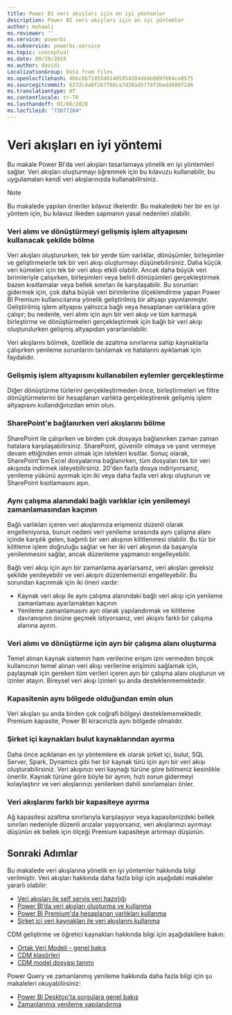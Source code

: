 ```yaml
---
title: Power BI veri akışları için en iyi yöntemler
description: Power BI veri akışları için en iyi yöntemler
author: mohaali
ms.reviewer: ''
ms.service: powerbi
ms.subservice: powerbi-service
ms.topic: conceptual
ms.date: 09/19/2019
ms.author: davidi
LocalizationGroup: Data from files
ms.openlocfilehash: 4bbc8b71455d01405854304dd4b889f664ce8575
ms.sourcegitcommit: 6272c4a0f267708ca7d38a45774f3bedd680f2d6
ms.translationtype: HT
ms.contentlocale: tr-TR
ms.lasthandoff: 01/06/2020
ms.locfileid: "73877284"
---
```

# <a name="dataflows-best-practice"></a>Veri akışları en iyi yöntemi

Bu makale Power BI'da veri akışları tasarlamaya yönelik en iyi yöntemleri sağlar. Veri akışları oluşturmayı öğrenmek için bu kılavuzu kullanabilir, bu uygulamaları kendi veri akışlarınızda kullanabilirsiniz.

> [!NOTE]
> Bu makalede yapılan öneriler kılavuz ilkelerdir. Bu makaledeki her bir en iyi yöntem için, bu kılavuz ilkeden sapmanın yasal nedenleri olabilir. 
> 
> 

### <a name="split-ingestion-and-transformation-to-use-the-enhanced-compute-engine"></a>Veri alımı ve dönüştürmeyi gelişmiş işlem altyapısını kullanacak şekilde bölme

Veri akışları oluştururken, tek bir yerde tüm varlıklar, dönüşümler, birleşimler ve geliştirmelerle tek bir veri akışı oluşturmayı düşünebilirsiniz. Daha küçük veri kümeleri için tek bir veri akışı etkili olabilir. Ancak daha büyük veri birimleriyle çalışırken, birleşimleri veya belirli dönüşümleri gerçekleştirmek bazen kısıtlamalar veya bellek sınırları ile karşılaşabilir. Bu sorunları gidermek için, çok daha büyük veri birimlerine ölçeklendirme yapan Power BI Premium kullanıcılarına yönelik geliştirilmiş bir altyapı yayınlanmıştır. Geliştirilmiş işlem altyapısı yalnızca bağlı veya hesaplanan varlıklara göre çalışır; bu nedenle, veri alımı için ayrı bir veri akışı ve tüm karmaşık birleştirme ve dönüştürmeleri gerçekleştirmek için bağlı bir veri akışı oluşturulurken gelişmiş altyapıdan yararlanılabilir.

Veri akışlarını bölmek, özellikle de azaltma sınırlarına sahip kaynaklarla çalışırken yenileme sorunlarını tanılamak ve hatalarını ayıklamak için faydalıdır.

### <a name="perform-actions-that-can-use-the-enhanced-compute-engine"></a>Gelişmiş işlem altyapısını kullanabilen eylemler gerçekleştirme

Diğer dönüştürme türlerini gerçekleştirmeden önce, birleştirmeleri ve filtre dönüştürmelerini bir hesaplanan varlıkta gerçekleştirerek gelişmiş işlem altyapısını kullandığınızdan emin olun.

### <a name="split-dataflows-when-connecting-to-sharepoint"></a>SharePoint'e bağlanırken veri akışlarını bölme

SharePoint ile çalışırken ve birden çok dosyaya bağlanırken zaman zaman hatalara karşılaşabilirsiniz. SharePoint, güvenilir olmaya ve yanıt vermeye devam ettiğinden emin olmak için istekleri kısıtlar. Sonuç olarak, SharePoint'ten Excel dosyalarına bağlanırken, tüm dosyaları tek bir veri akışında indirmek isteyebilirsiniz. 20'den fazla dosya indiriyorsanız, yenileme yükünü ayırmak için iki veya daha fazla veri akışı oluşturun ve SharePoint kısıtlamasını aşın.

### <a name="avoid-scheduling-refresh-for-linked-entities-inside-the-same-workspace"></a>Aynı çalışma alanındaki bağlı varlıklar için yenilemeyi zamanlamasından kaçının

Bağlı varlıkları içeren veri akışlarınıza erişmeniz düzenli olarak engelleniyorsa, bunun nedeni veri yenileme sırasında aynı çalışma alanı içinde karşılık gelen, bağımlı bir veri akışının kilitlenmesi olabilir. Bu tür bir kilitleme işlem doğruluğu sağlar ve her iki veri akışının da başarıyla yenilenmesini sağlar, ancak düzenleme yapmanızı engelleyebilir. 

Bağlı veri akışı için ayrı bir zamanlama ayarlarsanız, veri akışları gereksiz şekilde yenileyebilir ve veri akışını düzenlemenizi engelleyebilir. Bu sorundan kaçınmak için iki öneri vardır: 

* Kaynak veri akışı ile aynı çalışma alanındaki bağlı veri akışı için yenileme zamanlaması ayarlamaktan kaçının
* Yenileme zamanlamasını ayrı olarak yapılandırmak ve kilitleme davranışının önüne geçmek istiyorsanız, veri akışını farklı bir çalışma alanına ayırın.

### <a name="create-a-separate-workspace-for-ingestion-transformation"></a>Veri alımı ve dönüştürme için ayrı bir çalışma alanı oluşturma

Temel alınan kaynak sistemin ham verilerine erişim izni vermeden birçok kullanıcının temel alınan veri akışı verilerine erişimini sağlamak için, paylaşmak için gereken tüm verileri içeren ayrı bir çalışma alanı oluşturun ve izinler atayın. Bireysel veri akışı izinleri şu anda desteklenmemektedir.

### <a name="ensure-capacity-is-in-the-same-region"></a>Kapasitenin aynı bölgede olduğundan emin olun

Veri akışları şu anda birden çok coğrafi bölgeyi desteklememektedir. Premium kapasite, Power BI kiracınızla aynı bölgede olmalıdır.

### <a name="separate-on-premises-sources-from-cloud-sources"></a>Şirket içi kaynakları bulut kaynaklarından ayırma

Daha önce açıklanan en iyi yöntemlere ek olarak şirket içi, bulut, SQL Server, Spark, Dynamics gibi her bir kaynak türü için ayrı bir veri akışı oluşturabilirsiniz. Veri akışınızı veri kaynağı türüne göre bölmeniz kesinlikle önerilir. Kaynak türüne göre böyle bir ayrım, hızlı sorun gidermeyi kolaylaştırır ve veri akışlarınızı yenilerken dahili sınırlamaları önler.

### <a name="separate-dataflows-into-a-separate-capacity"></a>Veri akışlarını farklı bir kapasiteye ayırma

Ağ kapasitesi azaltma sınırlarıyla karşılaşıyor veya kapasitenizdeki bellek sınırları nedeniyle düzenli arızalar yaşıyorsanız, veri akışlarınızı ayırmayı düşünün ek bellek için ölçeği Premium kapasiteye artırmayı düşünün.

## <a name="next-steps"></a>Sonraki Adımlar

Bu makalede veri akışlarına yönelik en iyi yöntemler hakkında bilgi verilmiştir. Veri akışları hakkında daha fazla bilgi için aşağıdaki makaleler yararlı olabilir:

* [Veri akışları ile self servis veri hazırlığı](service-dataflows-overview.md)
* [Power BI’da veri akışları oluşturma ve kullanma](service-dataflows-create-use.md)
* [Power BI Premium'da hesaplanan varlıkları kullanma](service-dataflows-computed-entities-premium.md)
* [Şirket içi veri kaynakları ile veri akışlarını kullanma](service-dataflows-on-premises-gateways.md)

CDM geliştirme ve öğretici kaynakları hakkında bilgi için aşağıdakilere bakın:
* [Ortak Veri Modeli - genel bakış ](https://docs.microsoft.com/powerapps/common-data-model/overview)
* [CDM klasörleri](https://go.microsoft.com/fwlink/?linkid=2045304)
* [CDM model dosyası tanımı](https://go.microsoft.com/fwlink/?linkid=2045521)


Power Query ve zamanlanmış yenileme hakkında daha fazla bilgi için şu makaleleri okuyabilirsiniz:
* [Power BI Desktop'ta sorgulara genel bakış](desktop-query-overview.md)
* [Zamanlanmış yenileme yapılandırma](refresh-scheduled-refresh.md)
